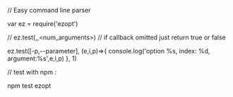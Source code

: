 // Easy command line parser

var ez = require('ezopt')

// ez.test(<options>,<callback>,<num_arguments>)
// if callback omitted just return true or false

ez.test([-p,--parameter], (e,i,p)=>{ console.log('option %s, index: %d, argument:%s',e,i,p) }, 1)

// test with npm :

npm test ezopt